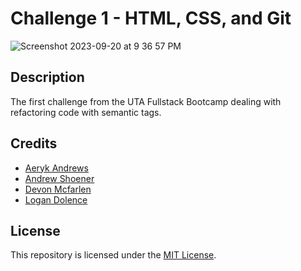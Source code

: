 # Challenge 1 - HTML, CSS, and Git

![Screenshot 2023-09-20 at 9 36 57 PM](https://github.com/cbbartlett/cool-marketing-website/assets/145170477/a40b12f5-b513-40ab-9f98-c92cead94806)

## Description
The first challenge from the UTA Fullstack Bootcamp dealing with refactoring code with semantic tags.

## Credits
- [Aeryk Andrews](https://github.com/Acolyte03)
- [Andrew Shoener](https://github.com/ashoener)
- [Devon Mcfarlen](https://github.com/DevonMcfarlen) 
- [Logan Dolence](https://github.com/ltdolence)

## License
This repository is licensed under the [MIT License](https://github.com/git/git-scm.com/blob/main/MIT-LICENSE.txt).
